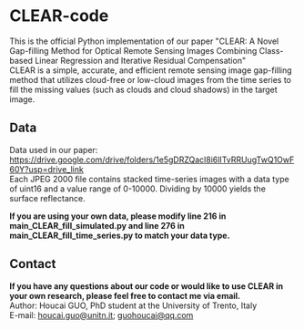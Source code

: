# CLEAR-code
This is the official Python implementation of our paper "CLEAR: A Novel Gap-filling Method for Optical Remote Sensing Images Combining Class-based Linear Regression and Iterative Residual Compensation"  
CLEAR is a simple, accurate, and efficient remote sensing image gap-filling method that utilizes cloud-free or low-cloud images from the time series to fill the missing values (such as clouds and cloud shadows) in the target image.

## Data
Data used in our paper: https://drive.google.com/drive/folders/1e5gDRZQacl8i6lITvRRUugTwQ1OwF60Y?usp=drive_link  
Each JPEG 2000 file contains stacked time-series images with a data type of uint16 and a value range of 0-10000. Dividing by 10000 yields the surface reflectance.

**If you are using your own data, please modify line 216 in main_CLEAR_fill_simulated.py and line 276 in main_CLEAR_fill_time_series.py to match your data type.**  

## Contact
**If you have any questions about our code or would like to use CLEAR in your own research, please feel free to contact me via email.**  
Author: Houcai GUO, PhD student at the University of Trento, Italy  
E-mail: houcai.guo@unitn.it; guohoucai@qq.com
